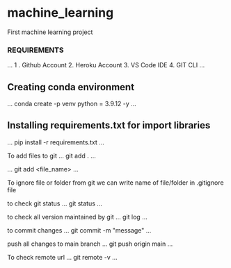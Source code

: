 # machine_learning
First machine learning project


### REQUIREMENTS  ####


...
1 . Github Account
2.  Heroku Account
3.  VS Code IDE
4.  GIT CLI
...

## Creating conda environment
...
conda create -p venv python = 3.9.12 -y
...

## Installing requirements.txt for import libraries
...
pip install -r requirements.txt
...

To add files to git
...
git add .
...

...
git add <file_name>
...

To ignore file or folder from git we can write name of file/folder in .gitignore file

to check git status 
...
git status
...

to check all version maintained by git 
...
git log
...

to commit changes 
...
git commit -m "message"
...

push all changes to main branch
...
git push origin main 
...

To check remote url
...
git remote -v
...